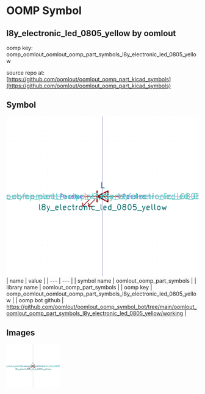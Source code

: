 # OOMP Symbol  
## l8y_electronic_led_0805_yellow  by oomlout  
  
oomp key: oomp_oomlout_oomlout_oomp_part_symbols_l8y_electronic_led_0805_yellow  
  
source repo at: [https://github.com/oomlout/oomlout_oomp_part_kicad_symbols](https://github.com/oomlout/oomlout_oomp_part_kicad_symbols)  
## Symbol  
  
[![working.png](working_600.png)](working.png)  
| name | value | 
| --- | --- | 
| symbol name | oomlout_oomp_part_symbols | 
| library name | oomlout_oomp_part_symbols | 
| oomp key | oomp_oomlout_oomlout_oomp_part_symbols_l8y_electronic_led_0805_yellow | 
| oomp bot github | https://github.com/oomlout/oomlout_oomp_symbol_bot/tree/main/oomlout_oomlout_oomp_part_symbols_l8y_electronic_led_0805_yellow/working | 
## Images  
  
[![working.png](working_140.png)](working.png)  
